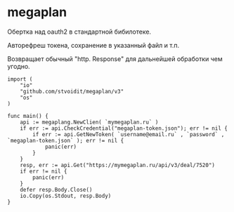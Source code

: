 # megaplan

Обертка над oauth2 в стандартной бибилотеке.

Авторефреш токена, сохранение в указанный файл и т.п.

Возвращает обычный "http. Response" для дальнейшей обработки чем угодно.

    import (
        "io"
        "github.com/stvoidit/megaplan/v3"
        "os"
    )

    func main() {
        api := megaplang.NewClien( `mymegaplan.ru` )
        if err := api.CheckCredential("megaplan-token.json"); err != nil {
            if err := api.GetNewToken( `username@email.ru` , `password` , `megaplan-token.json` ); err != nil {
                panic(err)
            }
        }
        resp, err := api.Get("https://mymegaplan.ru/api/v3/deal/7520")
        if err != nil {
            panic(err)
        }
        defer resp.Body.Close()
        io.Copy(os.Stdout, resp.Body)
    }
